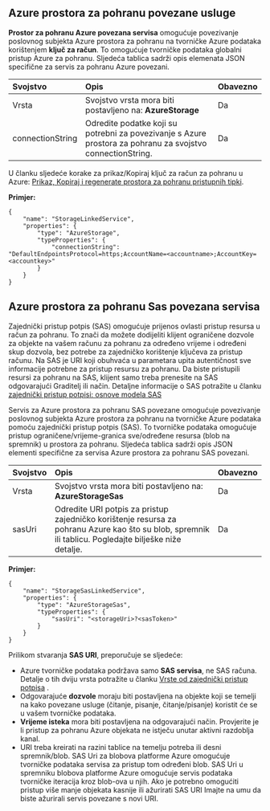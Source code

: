 ## <a name="azure-storage-linked-service"></a>Azure prostora za pohranu povezane usluge

**Prostor za pohranu Azure povezana servisa** omogućuje povezivanje poslovnog subjekta Azure prostora za pohranu na tvorničke Azure podataka korištenjem **ključ za račun**. To omogućuje tvorničke podataka globalni pristup Azure za pohranu. Sljedeća tablica sadrži opis elemenata JSON specifične za servis za pohranu Azure povezani.

| Svojstvo | Opis | Obavezno |
| :-------- | :----------- | :-------- |
| Vrsta | Svojstvo vrsta mora biti postavljeno na: **AzureStorage** | Da |
| connectionString | Odredite podatke koji su potrebni za povezivanje s Azure prostora za pohranu za svojstvo connectionString. | Da |

U članku sljedeće korake za prikaz/Kopiraj ključ za račun za pohranu u Azure: [Prikaz, Kopiraj i regenerate prostora za pohranu pristupnih tipki](../storage/storage-create-storage-account.md#view-copy-and-regenerate-storage-access-keys).

**Primjer:**  
  
    {  
        "name": "StorageLinkedService",  
        "properties": {  
            "type": "AzureStorage",  
            "typeProperties": {  
                "connectionString": "DefaultEndpointsProtocol=https;AccountName=<accountname>;AccountKey=<accountkey>"  
            }  
        }  
    }  


## <a name="azure-storage-sas-linked-service"></a>Azure prostora za pohranu Sas povezana servisa  
Zajednički pristup potpis (SAS) omogućuje prijenos ovlasti pristup resursa u račun za pohranu. To znači da možete dodijeliti klijent ograničene dozvole za objekte na vašem računu za pohranu za određeno vrijeme i određeni skup dozvola, bez potrebe za zajedničko korištenje ključeva za pristup računu. Na SAS je URI koji obuhvaća u parametara upita autentičnost sve informacije potrebne za pristup resursu za pohranu. Da biste pristupili resursi za pohranu na SAS, klijent samo treba prenesite na SAS odgovarajući Graditelj ili način. Detaljne informacije o SAS potražite u članku [zajednički pristup potpisi: osnove modela SAS](../articles/storage/storage-dotnet-shared-access-signature-part-1.md)
  
Servis za Azure prostora za pohranu SAS povezane omogućuje povezivanje poslovnog subjekta Azure prostora za pohranu na tvorničke Azure podataka pomoću zajednički pristup potpis (SAS). To tvorničke podataka omogućuje pristup ograničene/vrijeme-granica sve/određene resursa (blob na spremnik) u prostora za pohranu. Sljedeća tablica sadrži opis JSON elementi specifične za servisa Azure prostora za pohranu SAS povezani. 

| Svojstvo | Opis | Obavezno |
| :-------- | :----------- | :-------- |
| Vrsta | Svojstvo vrsta mora biti postavljeno na: **AzureStorageSas**  | Da |
| sasUri | Odredite URI potpis za pristup zajedničko korištenje resursa za pohranu Azure kao što su blob, spremnik ili tablicu. Pogledajte bilješke niže detalje. | Da | 


**Primjer:**
  
    {  
        "name": "StorageSasLinkedService",  
        "properties": {  
            "type": "AzureStorageSas",  
            "typeProperties": {  
                "sasUri": "<storageUri>?<sasToken>"   
            }  
        }  
    }  

Prilikom stvaranja **SAS URI**, preporučuje se sljedeće:  

- Azure tvorničke podataka podržava samo **SAS servisa**, ne SAS računa. Detalje o tih dviju vrsta potražite u članku [Vrste od zajednički pristup potpisa](../articles/storage/storage-dotnet-shared-access-signature-part-1.md#types-of-shared-access-signatures) .
- Odgovarajuće **dozvole** moraju biti postavljena na objekte koji se temelji na kako povezane usluge (čitanje, pisanje, čitanje/pisanje) koristit će se u vašem tvorničke podataka.
- **Vrijeme isteka** mora biti postavljena na odgovarajući način. Provjerite je li pristup za pohranu Azure objekata ne istječu unutar aktivni razdoblja kanal.
- URI treba kreirati na razini tablice na temelju potreba ili desni spremnik/blob. SAS Uri za blobova platforme Azure omogućuje tvorničke podataka servisa za pristup tom određeni blob. SAS Uri u spremniku blobova platforme Azure omogućuje servis podataka tvorničke iteracija kroz blob-ova u njih. Ako je potrebno omogućiti pristup više manje objekata kasnije ili ažurirati SAS URI Imajte na umu da biste ažurirali servis povezane s novi URI.   
